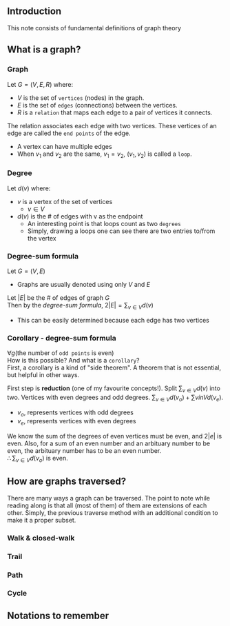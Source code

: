 ## Introduction
This note consists of fundamental definitions of graph theory

## What is a graph?
### Graph
Let $G = (V, E, R)$ where:
- $V$ is the set of `vertices` (nodes) in the graph.
- $E$ is the set of `edges` (connections) between the vertices.
- $R$ is a `relation` that maps each edge to a pair of vertices it connects.

The relation associates each edge with two vertices. These vertices of an edge are called the `end points` of the edge.
* A vertex can have multiple edges
* When $v_1$ and $v_2$ are the same, $v_1 = v_2$, $(v_1, v_2)$ is called a `loop`.<br>

### Degree
Let $d(v)$ where:
- $v$ is a vertex of the set of vertices
  -  $v \in V$
- $d(v)$ is the # of edges with v as the endpoint
  - An interesting point is that loops count as two `degrees`
  - Simply, drawing a loops one can see there are two entries to/from the vertex

### Degree-sum formula
Let $G = (V, E)$
- Graphs are usually denoted using only $V$ and $E$

Let $|E|$ be the # of edges of graph $G$<br>
Then by the *degree-sum formula*, $2|E| = \sum_{v \in V}d(v)$
- This can be easily determined because each edge has two vertices

### Corollary - degree-sum formula
$\forall g ($the number of `odd points` is even$)$<br>
How is this possible? And what is a `corollary`?<br>
First, a corollary is a kind of "side theorem". A theorem that is not essential, but helpful in other ways.<br>

First step is **reduction** (one of my favourite concepts!). Split $\sum_{v \in V}d(v)$ into two. Vertices with even degrees and odd degrees. $\sum_{v \in V}d(v_o) + \sum{v in V}d(v_e)$.
* $v_o$, represents vertices with odd degrees
* $v_e$, represents vertices with even degrees

We know the sum of the degrees of even vertices must be even, and $2|e|$ is even. Also, for a sum of an even number and an arbituary number to be even, the arbituary number has to be an even number.<br>
$\therefore \sum_{v \in V}d(v_o)$ is even.

## How are graphs traversed?
There are many ways a graph can be traversed. The point to note while reading along is that all (most of them) of them are extensions of each other. Simply, the previous traverse method with an additional condition to make it a proper subset.

### Walk & closed-walk

### Trail

### Path

### Cycle

## Notations to remember

